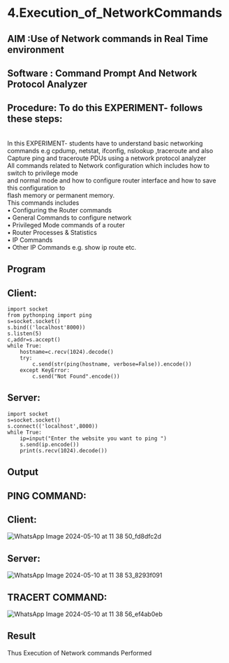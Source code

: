 # 4.Execution_of_NetworkCommands
## AIM :Use of Network commands in Real Time environment
## Software : Command Prompt And Network Protocol Analyzer
## Procedure: To do this EXPERIMENT- follows these steps:
<BR>
In this EXPERIMENT- students have to understand basic networking commands e.g cpdump, netstat, ifconfig, nslookup ,traceroute and also Capture ping and traceroute PDUs using a network protocol analyzer 
<BR>
All commands related to Network configuration which includes how to switch to privilege mode
<BR>
and normal mode and how to configure router interface and how to save this configuration to
<BR>
flash memory or permanent memory.
<BR>
This commands includes
<BR>
• Configuring the Router commands
<BR>
• General Commands to configure network
<BR>
• Privileged Mode commands of a router 
<BR>
• Router Processes & Statistics
<BR>
• IP Commands
<BR>
• Other IP Commands e.g. show ip route etc.
<BR>

## Program
## Client:
```
import socket 
from pythonping import ping 
s=socket.socket() 
s.bind(('localhost'8000)) 
s.listen(5) 
c,addr=s.accept() 
while True: 
    hostname=c.recv(1024).decode() 
    try: 
        c.send(str(ping(hostname, verbose=False)).encode()) 
    except KeyError: 
        c.send("Not Found".encode())
```
## Server:
```
import socket 
s=socket.socket() 
s.connect(('localhost',8000)) 
while True: 
    ip=input("Enter the website you want to ping ") 
    s.send(ip.encode()) 
    print(s.recv(1024).decode())
```

## Output
## PING COMMAND:
## Client:
![WhatsApp Image 2024-05-10 at 11 38 50_fd8dfc2d](https://github.com/srrihaari/4.Execution_of_NetworkCommends/assets/145550674/253eecae-b2ee-442d-adff-3aaec22676d0)

## Server:
![WhatsApp Image 2024-05-10 at 11 38 53_8293f091](https://github.com/srrihaari/4.Execution_of_NetworkCommends/assets/145550674/80817914-e09f-48d5-9ada-d24078d0e1fe)

## TRACERT COMMAND:
![WhatsApp Image 2024-05-10 at 11 38 56_ef4ab0eb](https://github.com/srrihaari/4.Execution_of_NetworkCommends/assets/145550674/6eea6574-cd9c-45c9-810d-9c5926582f5e)



## Result
Thus Execution of Network commands Performed
